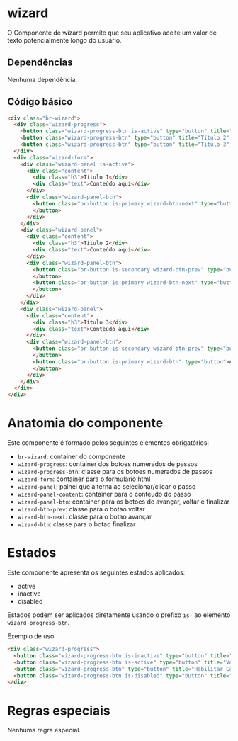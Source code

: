 # wizard

O Componente de wizard  permite que seu aplicativo aceite um valor de texto potencialmente longo do usuário.


## Dependências

Nenhuma dependência.

## Código básico

```html
<div class="br-wizard">
  <div class="wizard-progress">
    <button class="wizard-progress-btn is-active" type="button" title="Título 1" step="1"><span class="info">Título 1</span></button>
    <button class="wizard-progress-btn" type="button" title="Título 2" step="2"><span class="info">Título 2</span></button>
    <button class="wizard-progress-btn" type="button" title="Título 3" step="3"><span class="info">Título 3</span></button>
  </div>
  <div class="wizard-form">
    <div class="wizard-panel is-active">
      <div class="content">
        <div class="h3">Título 1</div>
        <div class="text">Conteúdo aqui</div>
      </div>
      <div class="wizard-panel-btn">
        <button class="br-button is-primary wizard-btn-next" type="button">Avançar
        </button>
      </div>
    </div>
    <div class="wizard-panel">
      <div class="content">
        <div class="h3">Título 2</div>
        <div class="text">Conteúdo aqui</div>
      </div>
      <div class="wizard-panel-btn">
        <button class="br-button is-secondary wizard-btn-prev" type="button">Voltar
        </button>
        <button class="br-button is-primary wizard-btn-next" type="button">Avançar
        </button>
      </div>
    </div>
    <div class="wizard-panel">
      <div class="content">
        <div class="h3">Título 3</div>
        <div class="text">Conteúdo aqui</div>
      </div>
      <div class="wizard-panel-btn">
        <button class="br-button is-secondary wizard-btn-prev" type="button">Voltar
        </button>
        <button class="br-button is-primary wizard-btn" type="button">Avançar
        </button>
      </div>
    </div>
  </div>
</div>

```

# Anatomia do componente

Este componente é formado pelos seguintes elementos obrigatórios:

- `br-wizard`: container do componente
- `wizard-progress`: container dos botoes numerados de passos
- `wizard-progress-btn`: classe para os botoes numerados de passos
- `wizard-form`: container para o formulario html
- `wizard-panel`: painel que alterna ao selecionar/clicar o passo
- `wizard-panel-content`: container para o conteudo do passo
- `wizard-panel-btn`: container para os botoes de avançar, voltar e finalizar
- `wizard-btn-prev`: classe para o botao voltar
- `wizard-btn-next`: classe para o botao avançar
- `wizard-btn`: classe para o botao finalizar


# Estados

Este componente apresenta os seguintes estados aplicados:

- active
- inactive
- disabled

Estados podem ser aplicados diretamente usando o prefixo `is-` ao elemento `wizard-progress-btn`.

Exemplo de uso:

```html
<div class="wizard-progress">
  <button class="wizard-progress-btn is-inactive" type="button" title="Dados Pessoais" step="1"><span class="info">Dados Pessoais</span></button>
  <button class="wizard-progress-btn is-active" type="button" title="Validar Dados" step="2"><span class="info">Validar Dados</span></button>
  <button class="wizard-progress-btn" type="button" title="Habilitar Cadastro" step="3"><span class="info">Habilitar Cadastro</span></button>
  <button class="wizard-progress-btn is-disabled" type="button" title="Cadastrar Senha" step="4"><span class="info">Cadastrar Senha</span></button>
</div>
```

# Regras especiais

Nenhuma regra especial.
